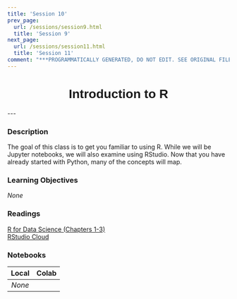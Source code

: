 ```yaml
---
title: 'Session 10'
prev_page:
  url: /sessions/session9.html
  title: 'Session 9'
next_page:
  url: /sessions/session11.html
  title: 'Session 11'
comment: "***PROGRAMMATICALLY GENERATED, DO NOT EDIT. SEE ORIGINAL FILES IN /content***"
---
```

<h1  style="font-family:  Verdana,  Geneva,  sans-serif;  text-align:center">Introduction  to  R</h1> 
--- 
 
###  Description 
The  goal  of  this  class  is  to  get  you  familiar  to  using  R.  While  we  will  be  Jupyter  notebooks,  we  will  also  examine  using  RStudio.  Now  that  you  have  already  started  with  Python,  many  of  the  concepts  will  map. 
 
###  Learning  Objectives 
*None* 
 
###  Readings 
[R  for  Data  Science  (Chapters  1-3)](https://r4ds.had.co.nz)<br>[RStudio  Cloud](https://rstudio.cloud) 
 
###  Notebooks 
|    Local    |    Colab  | 
|    :---:    |    :-----    | 
|*None*||
